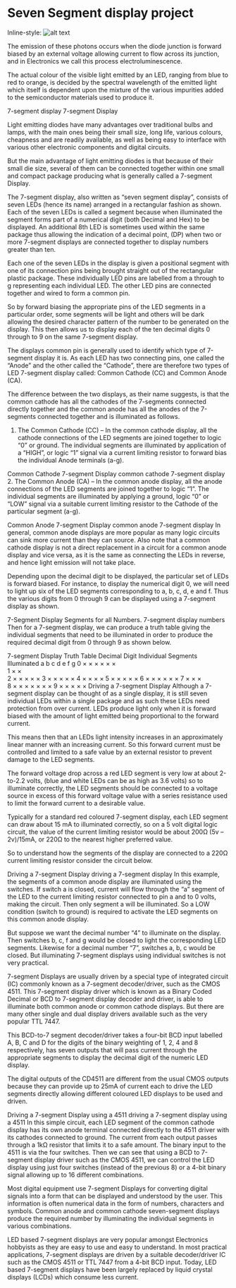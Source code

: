 # Seven Segment display project
Inline-style: 
![alt text](https://www.electronics-tutorials.ws/wp-content/uploads/2018/05/articles-segment4.gif)

The emission of these photons occurs when the diode junction is forward biased by an external voltage allowing current to flow across its junction, and in Electronics we call this process electroluminescence.

The actual colour of the visible light emitted by an LED, ranging from blue to red to orange, is decided by the spectral wavelength of the emitted light which itself is dependent upon the mixture of the various impurities added to the semiconductor materials used to produce it.

7-segment display
7-segment Display

Light emitting diodes have many advantages over traditional bulbs and lamps, with the main ones being their small size, long life, various colours, cheapness and are readily available, as well as being easy to interface with various other electronic components and digital circuits.

But the main advantage of light emitting diodes is that because of their small die size, several of them can be connected together within one small and compact package producing what is generally called a 7-segment Display.

The 7-segment display, also written as “seven segment display”, consists of seven LEDs (hence its name) arranged in a rectangular fashion as shown. Each of the seven LEDs is called a segment because when illuminated the segment forms part of a numerical digit (both Decimal and Hex) to be displayed. An additional 8th LED is sometimes used within the same package thus allowing the indication of a decimal point, (DP) when two or more 7-segment displays are connected together to display numbers greater than ten.

Each one of the seven LEDs in the display is given a positional segment with one of its connection pins being brought straight out of the rectangular plastic package. These individually LED pins are labelled from a through to g representing each individual LED. The other LED pins are connected together and wired to form a common pin.

So by forward biasing the appropriate pins of the LED segments in a particular order, some segments will be light and others will be dark allowing the desired character pattern of the number to be generated on the display. This then allows us to display each of the ten decimal digits 0 through to 9 on the same 7-segment display.

The displays common pin is generally used to identify which type of 7-segment display it is. As each LED has two connecting pins, one called the “Anode” and the other called the “Cathode”, there are therefore two types of LED 7-segment display called: Common Cathode (CC) and Common Anode (CA).

The difference between the two displays, as their name suggests, is that the common cathode has all the cathodes of the 7-segments connected directly together and the common anode has all the anodes of the 7-segments connected together and is illuminated as follows.

1. The Common Cathode (CC) – In the common cathode display, all the cathode connections of the LED segments are joined together to logic “0” or ground. The individual segments are illuminated by application of a “HIGH”, or logic “1” signal via a current limiting resistor to forward bias the individual Anode terminals (a-g).

Common Cathode 7-segment Display
common cathode 7-segment display
2. The Common Anode (CA) – In the common anode display, all the anode connections of the LED segments are joined together to logic “1”. The individual segments are illuminated by applying a ground, logic “0” or “LOW” signal via a suitable current limiting resistor to the Cathode of the particular segment (a-g).

Common Anode 7-segment Display
common anode 7-segment display
In general, common anode displays are more popular as many logic circuits can sink more current than they can source. Also note that a common cathode display is not a direct replacement in a circuit for a common anode display and vice versa, as it is the same as connecting the LEDs in reverse, and hence light emission will not take place.

Depending upon the decimal digit to be displayed, the particular set of LEDs is forward biased. For instance, to display the numerical digit 0, we will need to light up six of the LED segments corresponding to a, b, c, d, e and f. Thus the various digits from 0 through 9 can be displayed using a 7-segment display as shown.

7-Segment Display Segments for all Numbers.
7-segment display numbers
Then for a 7-segment display, we can produce a truth table giving the individual segments that need to be illuminated in order to produce the required decimal digit from 0 through 9 as shown below.

7-segment Display Truth Table
Decimal
Digit	Individual Segments Illuminated
a	b	c	d	e	f	g
0	×	×	×	×	×	×	 
1	 	×	×	 	 	 	 
2	×	×	 	×	×	 	×
3	×	×	×	×	 	 	×
4	 	×	×	 	 	×	×
5	×	 	×	×	 	×	×
6	×	 	×	×	×	×	×
7	×	×	×	 	 	 	 
8	×	×	×	×	×	×	×
9	×	×	×	 	 	×	×
Driving a 7-segment Display
Although a 7-segment display can be thought of as a single display, it is still seven individual LEDs within a single package and as such these LEDs need protection from over current. LEDs produce light only when it is forward biased with the amount of light emitted being proportional to the forward current.

This means then that an LEDs light intensity increases in an approximately linear manner with an increasing current. So this forward current must be controlled and limited to a safe value by an external resistor to prevent damage to the LED segments.

The forward voltage drop across a red LED segment is very low at about 2-to-2.2 volts, (blue and white LEDs can be as high as 3.6 volts) so to illuminate correctly, the LED segments should be connected to a voltage source in excess of this forward voltage value with a series resistance used to limit the forward current to a desirable value.

Typically for a standard red coloured 7-segment display, each LED segment can draw about 15 mA to illuminated correctly, so on a 5 volt digital logic circuit, the value of the current limiting resistor would be about 200Ω (5v – 2v)/15mA, or 220Ω to the nearest higher preferred value.

So to understand how the segments of the display are connected to a 220Ω current limiting resistor consider the circuit below.

Driving a 7-segment Display
driving a 7-segment display
In this example, the segments of a common anode display are illuminated using the switches. If switch a is closed, current will flow through the “a” segment of the LED to the current limiting resistor connected to pin a and to 0 volts, making the circuit. Then only segment a will be illuminated. So a LOW condition (switch to ground) is required to activate the LED segments on this common anode display.

But suppose we want the decimal number “4” to illuminate on the display. Then switches b, c, f and g would be closed to light the corresponding LED segments. Likewise for a decimal number “7”, switches a, b, c would be closed. But illuminating 7-segment displays using individual switches is not very practical.

7-segment Displays are usually driven by a special type of integrated circuit (IC) commonly known as a 7-segment decoder/driver, such as the CMOS 4511. This 7-segment display driver which is known as a Binary Coded Decimal or BCD to 7-segment display decoder and driver, is able to illuminate both common anode or common cathode displays. But there are many other single and dual display drivers available such as the very popular TTL 7447.

This BCD-to-7 segment decoder/driver takes a four-bit BCD input labelled A, B, C and D for the digits of the binary weighting of 1, 2, 4 and 8 respectively, has seven outputs that will pass current through the appropriate segments to display the decimal digit of the numeric LED display.

The digital outputs of the CD4511 are different from the usual CMOS outputs because they can provide up to 25mA of current each to drive the LED segments directly allowing different coloured LED displays to be used and driven.

Driving a 7-segment Display using a 4511
driving a 7-segment display using a 4511
In this simple circuit, each LED segment of the common cathode display has its own anode terminal connected directly to the 4511 driver with its cathodes connected to ground. The current from each output passes through a 1kΩ resistor that limits it to a safe amount. The binary input to the 4511 is via the four switches. Then we can see that using a BCD to 7-segment display driver such as the CMOS 4511, we can control the LED display using just four switches (instead of the previous 8) or a 4-bit binary signal allowing up to 16 different combinations.

Most digital equipment use 7-segment Displays for converting digital signals into a form that can be displayed and understood by the user. This information is often numerical data in the form of numbers, characters and symbols. Common anode and common cathode seven-segment displays produce the required number by illuminating the individual segments in various combinations.

LED based 7-segment displays are very popular amongst Electronics hobbyists as they are easy to use and easy to understand. In most practical applications, 7-segment displays are driven by a suitable decoder/driver IC such as the CMOS 4511 or TTL 7447 from a 4-bit BCD input. Today, LED based 7-segment displays have been largely replaced by liquid crystal displays (LCDs) which consume less current.